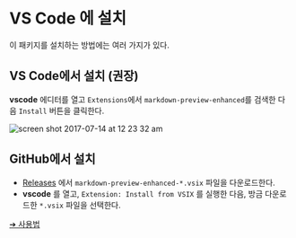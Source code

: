 # VS Code 에 설치

이 패키지를 설치하는 방법에는 여러 가지가 있다.

## VS Code에서 설치 (권장)

**vscode** 에디터를 열고 `Extensions`에서 `markdown-preview-enhanced`를 검색한 다음 `Install` 버튼을 클릭한다.

![screen shot 2017-07-14 at 12 23 32 am](https://user-images.githubusercontent.com/1908863/28199365-bb03a570-682a-11e7-8f65-d7d2b258d583.png)

## GitHub에서 설치

- [Releases](https://github.com/shd101wyy/vscode-markdown-preview-enhanced/releases) 에서 `markdown-preview-enhanced-*.vsix` 파일을 다운로드한다.
- **vscode** 를 열고, `Extension: Install from VSIX` 를 실행한 다음, 방금 다운로드한 `*.vsix` 파일을 선택한다.

[➔ 사용법](usages.md)
